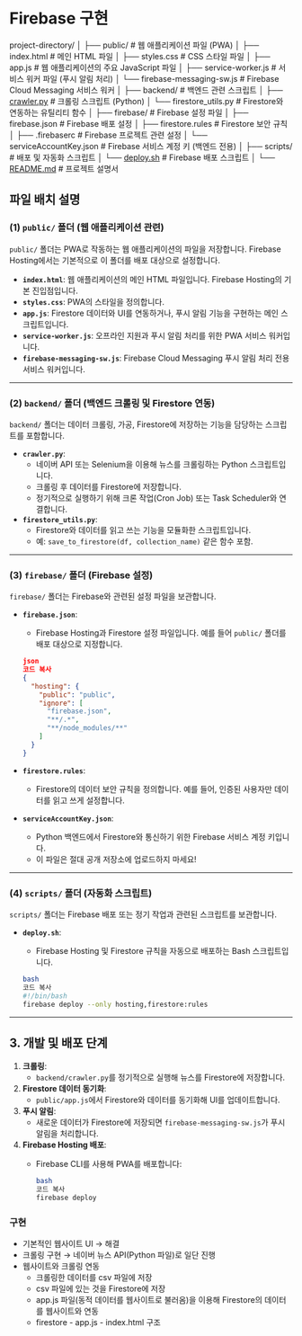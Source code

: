 # Firebase 구현

project-directory/
│
├── public/                # 웹 애플리케이션 파일 (PWA)
│   ├── index.html         # 메인 HTML 파일
│   ├── styles.css         # CSS 스타일 파일
│   ├── app.js             # 웹 애플리케이션의 주요 JavaScript 파일
│   ├── service-worker.js  # 서비스 워커 파일 (푸시 알림 처리)
│   └── firebase-messaging-sw.js  # Firebase Cloud Messaging 서비스 워커
│
├── backend/               # 백엔드 관련 스크립트
│   ├── [crawler.py](http://crawler.py/)         # 크롤링 스크립트 (Python)
│   └── firestore_utils.py # Firestore와 연동하는 유틸리티 함수
│
├── firebase/              # Firebase 설정 파일
│   ├── firebase.json      # Firebase 배포 설정
│   ├── firestore.rules    # Firestore 보안 규칙
│   ├── .firebaserc        # Firebase 프로젝트 관련 설정
│   └── serviceAccountKey.json # Firebase 서비스 계정 키 (백엔드 전용)
│
├── scripts/               # 배포 및 자동화 스크립트
│   └── [deploy.sh](http://deploy.sh/)          # Firebase 배포 스크립트
│
└── [README.md](http://readme.md/)              # 프로젝트 설명서

## **파일 배치 설명**

### (1) `public/` 폴더 (웹 애플리케이션 관련)

`public/` 폴더는 PWA로 작동하는 웹 애플리케이션의 파일을 저장합니다. Firebase Hosting에서는 기본적으로 이 폴더를 배포 대상으로 설정합니다.

- **`index.html`**: 웹 애플리케이션의 메인 HTML 파일입니다. Firebase Hosting의 기본 진입점입니다.
- **`styles.css`**: PWA의 스타일을 정의합니다.
- **`app.js`**: Firestore 데이터와 UI를 연동하거나, 푸시 알림 기능을 구현하는 메인 스크립트입니다.
- **`service-worker.js`**: 오프라인 지원과 푸시 알림 처리를 위한 PWA 서비스 워커입니다.
- **`firebase-messaging-sw.js`**: Firebase Cloud Messaging 푸시 알림 처리 전용 서비스 워커입니다.

---

### (2) `backend/` 폴더 (백엔드 크롤링 및 Firestore 연동)

`backend/` 폴더는 데이터 크롤링, 가공, Firestore에 저장하는 기능을 담당하는 스크립트를 포함합니다.

- **`crawler.py`**:
    - 네이버 API 또는 Selenium을 이용해 뉴스를 크롤링하는 Python 스크립트입니다.
    - 크롤링 후 데이터를 Firestore에 저장합니다.
    - 정기적으로 실행하기 위해 크론 작업(Cron Job) 또는 Task Scheduler와 연결합니다.
- **`firestore_utils.py`**:
    - Firestore와 데이터를 읽고 쓰는 기능을 모듈화한 스크립트입니다.
    - 예: `save_to_firestore(df, collection_name)` 같은 함수 포함.

---

### (3) `firebase/` 폴더 (Firebase 설정)

`firebase/` 폴더는 Firebase와 관련된 설정 파일을 보관합니다.

- **`firebase.json`**:
    - Firebase Hosting과 Firestore 설정 파일입니다. 예를 들어 `public/` 폴더를 배포 대상으로 지정합니다.
    
    ```json
    json
    코드 복사
    {
      "hosting": {
        "public": "public",
        "ignore": [
          "firebase.json",
          "**/.*",
          "**/node_modules/**"
        ]
      }
    }
    
    ```
    
- **`firestore.rules`**:
    - Firestore의 데이터 보안 규칙을 정의합니다. 예를 들어, 인증된 사용자만 데이터를 읽고 쓰게 설정합니다.
- **`serviceAccountKey.json`**:
    - Python 백엔드에서 Firestore와 통신하기 위한 Firebase 서비스 계정 키입니다.
    - 이 파일은 절대 공개 저장소에 업로드하지 마세요!

---

### (4) `scripts/` 폴더 (자동화 스크립트)

`scripts/` 폴더는 Firebase 배포 또는 정기 작업과 관련된 스크립트를 보관합니다.

- **`deploy.sh`**:
    - Firebase Hosting 및 Firestore 규칙을 자동으로 배포하는 Bash 스크립트입니다.
    
    ```bash
    bash
    코드 복사
    #!/bin/bash
    firebase deploy --only hosting,firestore:rules
    
    ```
    

---

## 3. **개발 및 배포 단계**

1. **크롤링**:
    - `backend/crawler.py`를 정기적으로 실행해 뉴스를 Firestore에 저장합니다.
2. **Firestore 데이터 동기화**:
    - `public/app.js`에서 Firestore와 데이터를 동기화해 UI를 업데이트합니다.
3. **푸시 알림**:
    - 새로운 데이터가 Firestore에 저장되면 `firebase-messaging-sw.js`가 푸시 알림을 처리합니다.
4. **Firebase Hosting 배포**:
    - Firebase CLI를 사용해 PWA를 배포합니다:
        
        ```bash
        bash
        코드 복사
        firebase deploy
        
        ```
        

### 구현

- 기본적인 웹사이트 UI → 해결
- 크롤링 구현 → 네이버 뉴스 API(Python 파일)로 일단 진행
- 웹사이트와 크롤링 연동
    - 크롤링한 데이터를 csv 파일에 저장
    - csv 파일에 있는 것을 Firestore에 저장
    - app.js 파일(동적 데이터를 웹사이트로 불러옴)을 이용해 Firestore의 데이터를 웹사이트와 연동
    - firestore - app.js - index.html 구조
